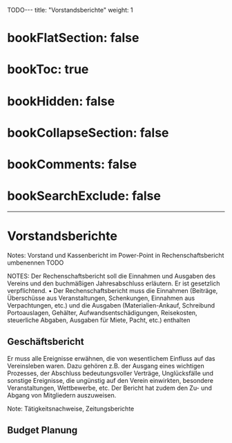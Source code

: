 TODO---
title: "Vorstandsberichte"
weight: 1
# bookFlatSection: false
# bookToc: true
# bookHidden: false
# bookCollapseSection: false
# bookComments: false
# bookSearchExclude: false
---

# Vorstandsberichte


Notes:
Vorstand und Kassenbericht im Power-Point in Rechenschaftsbericht umbenennen
TODO

NOTES: 
Der Rechenschaftsbericht soll die Einnahmen und Ausgaben des Vereins und den buchmäßigen
Jahresabschluss erläutern. Er ist gesetzlich verpflichtend.
• Der Rechenschaftsbericht muss die Einnahmen (Beiträge, Überschüsse aus Veranstaltungen,
Schenkungen, Einnahmen aus Verpachtungen, etc.) und die Ausgaben (Materialien-Ankauf, Schreibund Portoauslagen, Gehälter, Aufwandsentschädigungen, Reisekosten, steuerliche Abgaben, Ausgaben
für Miete, Pacht, etc.) enthalten


## Geschäftsbericht

Er muss alle Ereignisse erwähnen, die von wesentlichem Einfluss auf das Vereinsleben waren. Dazu
gehören z.B. der Ausgang eines wichtigen Prozesses, der Abschluss bedeutungsvoller Verträge,
Unglücksfälle und sonstige Ereignisse, die ungünstig auf den Verein einwirkten, besondere
Veranstaltungen, Wettbewerbe, etc. Der Bericht hat zudem den Zu- und Abgang von Mitgliedern
auszuweisen.

Note: Tätigkeitsnachweise, Zeitungsberichte



## Budget Planung
